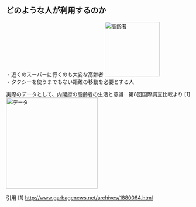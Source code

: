 ## どのような人が利用するのか

・近くのスーパーに行くのも大変な高齢者
<img width="150px" alt="高齢者" src="http://kids.wanpug.com/illust/illust2242.png"> <br>
・タクシーを使うまでもない距離の移動を必要とする人

実際のデータとして、内閣府の高齢者の生活と意識　第8回国際調査比較より
[1]<img width="250px" alt="データ" src="http://kids.wanpug.com/illust/illust2242.png">

引用
[1] http://www.garbagenews.net/archives/1880064.html
